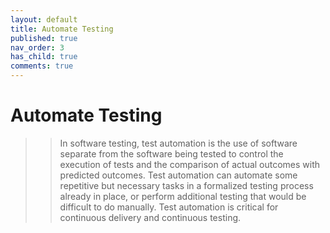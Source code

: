 ```yaml
---
layout: default
title: Automate Testing
published: true
nav_order: 3
has_child: true
comments: true
---
```

# Automate Testing

>> In software testing, test automation is the use of software separate from the software being tested to control the execution of tests and the comparison of actual outcomes with predicted outcomes. Test automation can automate some repetitive but necessary tasks in a formalized testing process already in place, or perform additional testing that would be difficult to do manually. Test automation is critical for continuous delivery and continuous testing.